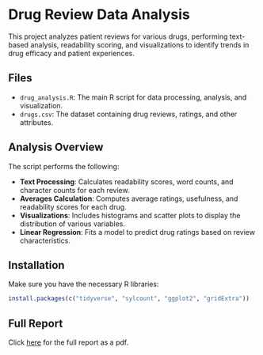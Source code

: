 # Drug Review Data Analysis
This project analyzes patient reviews for various drugs, performing text-based analysis, readability scoring, and visualizations to identify trends in drug efficacy and patient experiences.

## Files
- `drug_analysis.R`: The main R script for data processing, analysis, and visualization.
- `drugs.csv`: The dataset containing drug reviews, ratings, and other attributes.
  
## Analysis Overview
The script performs the following:
- **Text Processing**: Calculates readability scores, word counts, and character counts for each review.
- **Averages Calculation**: Computes average ratings, usefulness, and readability scores for each drug.
- **Visualizations**: Includes histograms and scatter plots to display the distribution of various variables.
- **Linear Regression**: Fits a model to predict drug ratings based on review characteristics.

## Installation
Make sure you have the necessary R libraries:
```r
install.packages(c("tidyverse", "sylcount", "ggplot2", "gridExtra"))
```
## Full Report
Click [here](report.pdf) for the full report as a pdf.
